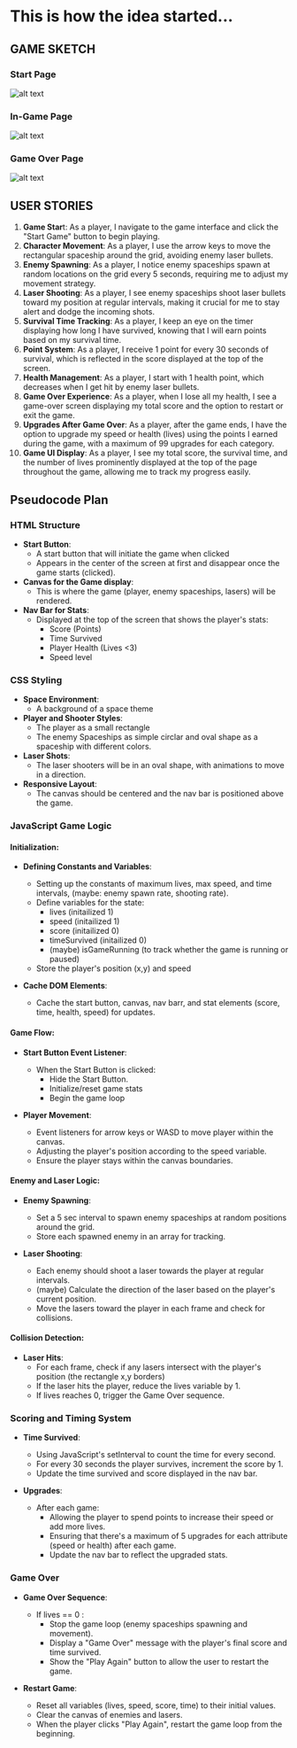 # This is how the idea started...

## GAME SKETCH
### Start Page
![alt text](start.png)

### In-Game Page
![alt text](ingame.png)

### Game Over Page
![alt text](gameover.png)


## USER STORIES

1. **Game Star**t: As a player, I navigate to the game interface and click the "Start Game" button to begin playing.
2. **Character Movement**: As a player, I use the arrow keys to move the rectangular spaceship around the grid, avoiding enemy laser bullets.
3. **Enemy Spawning**: As a player, I notice enemy spaceships spawn at random locations on the grid every 5 seconds, requiring me to adjust my movement strategy.
4. **Laser Shooting**: As a player, I see enemy spaceships shoot laser bullets toward my position at regular intervals, making it crucial for me to stay alert and dodge the incoming shots.
5. **Survival Time Tracking**: As a player, I keep an eye on the timer displaying how long I have survived, knowing that I will earn points based on my survival time.
6. **Point System**: As a player, I receive 1 point for every 30 seconds of survival, which is reflected in the score displayed at the top of the screen.
7. **Health Management**: As a player, I start with 1 health point, which decreases when I get hit by enemy laser bullets.
8. **Game Over Experience**: As a player, when I lose all my health, I see a game-over screen displaying my total score and the option to restart or exit the game.
9. **Upgrades After Game Over**: As a player, after the game ends, I have the option to upgrade my speed or health (lives) using the points I earned during the game, with a maximum of 99 upgrades for each category.
10. **Game UI Display**: As a player, I see my total score, the survival time, and the number of lives prominently displayed at the top of the page throughout the game, allowing me to track my progress easily.


## Pseudocode Plan

### **HTML Structure**
* **Start Button**:
    * A start button that will initiate the game when clicked
    * Appears in the center of the screen at first and disappear once the game starts (clicked).
* **Canvas for the Game display**:
    * This is where the game (player, enemy spaceships, lasers) will be rendered.
* **Nav Bar for Stats**:
    * Displayed at the top of the screen that shows the player's stats:
        * Score (Points)
        * Time Survived
        * Player Health (Lives <3)
        * Speed level


### **CSS Styling**
* **Space Environment**:
    * A background of a space theme
* **Player and Shooter Styles**:
    * The player as a small rectangle
    * The enemy Spaceships as simple circlar and oval shape as a spaceship with different colors.
* **Laser Shots**:
    * The laser shooters will be in an oval shape, with animations to move in a direction.
* **Responsive Layout**:
    * The canvas should be centered and the nav bar is positioned above the game.


### **JavaScript Game Logic**

#### **Initialization**:

* **Defining Constants and Variables**:
    * Setting up the constants of maximum lives, max speed, and time intervals, (maybe: enemy spawn rate, shooting rate).
    * Define variables for the state:
        * lives (initailized 1)
        * speed (initailized 1)
        * score (initailized 0)
        * timeSurvived (initailized 0)
        * (maybe) isGameRunning (to track whether the game is running or paused)
    * Store the player's position (x,y) and speed

* **Cache DOM Elements**:
    * Cache the start button, canvas, nav barr, and stat elements (score, time, health, speed) for updates.


#### **Game Flow**:

* **Start Button Event Listener**:
    * When the Start Button is clicked:
        * Hide the Start Button.
        * Initialize/reset game stats
        * Begin the game loop

* **Player Movement**: 
    * Event listeners for arrow keys or WASD to move player within the canvas.
    * Adjusting the player's position according to the speed variable.
    * Ensure the player stays within the canvas boundaries.


#### **Enemy and Laser Logic**:

* **Enemy Spawning**:
    * Set a 5 sec interval to spawn enemy spaceships at random positions around the grid.
    * Store each spawned enemy in an array for tracking.

* **Laser Shooting**:
    * Each enemy should shoot a laser towards the player at regular intervals.
    * (maybe) Calculate the direction of the laser based on the player's current position.
    * Move the lasers toward the player in each frame and check for collisions.

#### **Collision Detection**:

* **Laser Hits**:
    * For each frame, check if any lasers intersect with the player's position (the rectangle x,y borders)
    * If the laser hits the player, reduce the lives variable by 1.
    * If lives reaches 0, trigger the Game Over sequence.


### **Scoring and Timing System**

* **Time Survived**:
    * Using JavaScript's setInterval to count the time for every second.
    * For every 30 seconds the player survives, increment the score by 1.
    * Update the time survived and score displayed in the nav bar.

* **Upgrades**:
    * After each game:
        * Allowing the player to spend points to increase their speed or add more lives.
        * Ensuring that there's a maximum of 5 upgrades for each attribute (speed or health) after each game.
        * Update the nav bar to reflect the upgraded stats.


### **Game Over**

* **Game Over Sequence**:
    * If lives == 0 :
        * Stop the game loop (enemy spaceships spawning and movement).
        * Display a "Game Over" message with the player's final score and time survived.
        * Show the "Play Again" button to allow the user to restart the game.

* **Restart Game**:
    * Reset all variables (lives, speed, score, time) to their initial values.
    * Clear the canvas of enemies and lasers.
    * When the player clicks "Play Again", restart the game loop from the beginning.






<!-- 
```
// Define constants and variables
// Define a constant for the player's rectangle size
// Define constants for the grid dimensions
// Define a constant for the enemy spawn rate (5 seconds)
// Define a constant for the laser bullet speed

// Define the app's state variables, but don't assign values to them
let player;                  // Variable for the player's rectangle object
let enemies;                 // Array to hold enemy spaceship objects
let bullets;                 // Array to hold bullet objects
let score;                   // Variable to keep track of the player's score
let lives;                   // Variable to track player's lives
let timeSurvived;           // Variable to track the time survived
let gameOver;               // Variable to check if the game is over

// Select and save (cache) elements in variables that need to be accessed in the JavaScript code more than once
const scoreDisplay = document.getElementById('score');      // Element to display the score
const livesDisplay = document.getElementById('lives');      // Element to display lives
const timeDisplay = document.getElementById('time');        // Element to display time
const gameCanvas = document.getElementById('gameCanvas');   // Element for the game area
const playAgainButton = document.getElementById('playAgain'); // Button to play again

// Add event listeners - use delegated event listeners to listen to multiple elements with a single listener
document.addEventListener('keydown', handleKeyPress);        // Event listener for player movement

// Invoke the init function used to initialize all state variables
function init() {
    player = createPlayer();          // Create the player object
    enemies = [];                     // Initialize the enemies array
    bullets = [];                     // Initialize the bullets array
    score = 0;                        // Initialize score
    lives = 1;                        // Set initial lives
    timeSurvived = 0;                // Initialize time survived
    gameOver = false;                // Reset game over status
    updateDisplays();                 // Update the displays with initial values
    startGameLoop();                 // Start the main game loop
}

// Invoke the primary render function that transfers all state variables to the DOM
function render() {
    clearCanvas();                    // Clear the game canvas
    drawPlayer(player);               // Draw the player on the canvas
    drawEnemies(enemies);             // Draw enemies on the canvas
    drawBullets(bullets);             // Draw bullets on the canvas
    updateDisplays();                 // Update the score, lives, and time displays
}

// Start the game loop
function startGameLoop() {
    setInterval(function() {
        if (!gameOver) {
            updateGame();             // Update game state (movement, collisions, etc.)
            render();                 // Render the game
        }
    }, 1000 / 60);                    // Run at ~60 FPS
}

// Update all state variables with the correct values depending on the user's choice
function updateGame() {
    movePlayer();                     // Move the player based on user input
    updateEnemies();                  // Update enemy positions and check shooting
    checkCollisions();                // Check for collisions between player and bullets
    updateScoreAndTime();             // Update score and time survived
}

// Wait for the user to click on a button
function handleKeyPress(event) {
    if (gameOver) return;              // Ignore input if the game is over

    switch (event.key) {
        case 'ArrowUp':
            movePlayerUp();            // Move player up
            break;
        case 'ArrowDown':
            movePlayerDown();          // Move player down
            break;
        case 'ArrowLeft':
            movePlayerLeft();          // Move player left
            break;
        case 'ArrowRight':
            movePlayerRight();         // Move player right
            break;
    }
}

// Check for collisions
function checkCollisions() {
    // Check if the player has collided with any bullets
    for (let bullet of bullets) {
        if (isColliding(player, bullet)) {
            lives -= 1;                // Decrease lives
            if (lives <= 0) {
                gameOver = true;        // Set game over flag
            }
        }
    }
}

// Render the game message to the DOM
function updateDisplays() {
    scoreDisplay.innerText = `Score: ${score}`;
    livesDisplay.innerText = `Lives: ${lives}`;
    timeDisplay.innerText = `Time: ${timeSurvived}`;
}

// Wait for the user to click the "Play Again" button
playAgainButton.addEventListener('click', function() {
    init();                           // Reset the game state
});

// Invoke the init function to reset all state variables to their initial values
init();                               // Start the game when the page loads
```

The development will start with the html page, having a start button and the display of the game in the background. The CSS will handle the space environment and the player/shooter shapes. And the JavaScript will handle the movement, the game logic:
(
    if the laser shot hits the player, decrease the lives of the player, if the lives == 0 then game over. 
    for every 30 seconds survived in the game, add one point.
    for each point the user can upgrade their health or speed.
    speed will make their movement faster and health will make them hande more laser hits (lives).
    the stats will be displayed up top as a nav bar: score, time survived, player health, and speed
) -->